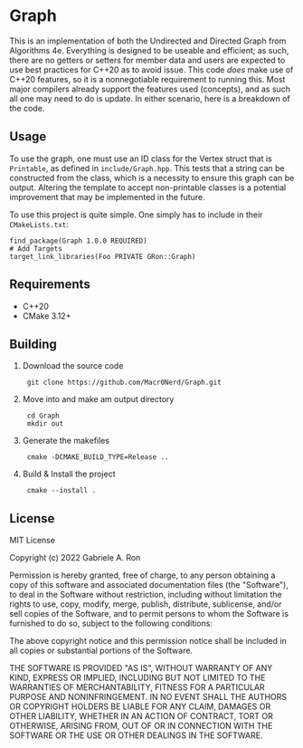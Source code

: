 # Graph
This is an implementation of both the Undirected and Directed Graph from Algorithms 4e.
Everything is designed to be useable and efficient;
as such, there are no getters or setters for member data and users are expected to use best practices for C++20 as to avoid issue.
This code *does* make use of C++20 features, so it is a nonnegotiable requirement to running this.
Most major compilers already support the features used (concepts), and as such all one may need to do is update.
In either scenario, here is a breakdown of the code.

## Usage
To use the graph, one must use an ID class for the Vertex struct that is `Printable`, as defined in `include/Graph.hpp`.
This tests that a string can be constructed from the class, which is a necessity to ensure this graph can be output.
Altering the template to accept non-printable classes is a potential improvement that may be implemented in the future.

To use this project is quite simple. One simply has to include in their `CMakeLists.txt`:

    find_package(Graph 1.0.0 REQUIRED)
    # Add Targets
    target_link_libraries(Foo PRIVATE GRon::Graph)

## Requirements
* C++20
* CMake 3.12+

## Building
1. Download the source code

        git clone https://github.com/Macr0Nerd/Graph.git

2. Move into and make am output directory

        cd Graph
        mkdir out

3. Generate the makefiles

        cmake -DCMAKE_BUILD_TYPE=Release ..

5. Build & Install the project

        cmake --install .


## License
MIT License

Copyright (c) 2022 Gabriele A. Ron

Permission is hereby granted, free of charge, to any person obtaining a copy
of this software and associated documentation files (the "Software"), to deal
in the Software without restriction, including without limitation the rights
to use, copy, modify, merge, publish, distribute, sublicense, and/or sell
copies of the Software, and to permit persons to whom the Software is
furnished to do so, subject to the following conditions:

The above copyright notice and this permission notice shall be included in all
copies or substantial portions of the Software.

THE SOFTWARE IS PROVIDED "AS IS", WITHOUT WARRANTY OF ANY KIND, EXPRESS OR
IMPLIED, INCLUDING BUT NOT LIMITED TO THE WARRANTIES OF MERCHANTABILITY,
FITNESS FOR A PARTICULAR PURPOSE AND NONINFRINGEMENT. IN NO EVENT SHALL THE
AUTHORS OR COPYRIGHT HOLDERS BE LIABLE FOR ANY CLAIM, DAMAGES OR OTHER
LIABILITY, WHETHER IN AN ACTION OF CONTRACT, TORT OR OTHERWISE, ARISING FROM,
OUT OF OR IN CONNECTION WITH THE SOFTWARE OR THE USE OR OTHER DEALINGS IN THE
SOFTWARE.